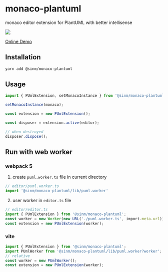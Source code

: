 # monaco-plantuml

monaco editor extension for PlantUML with better intellisense

![](./screenshot.gif)

[Online Demo](https://pansinm.github.io/monaco-plantuml/)

## Installation

```bash
yarn add @sinm/monaco-plantuml
```

## Usage

```ts
import { PUmlExtension, setMonacoInstance } from '@sinm/monaco-plantuml';

setMonacoInstance(monaco);

const extension = new PUmlExtension();

const disposer = extension.active(editor);

// when destroyed
disposer.dispose();
```
## Run with web worker

### webpack 5
1. create  `puml.worker.ts` file in current directory

```ts
// editor/puml.worker.ts
import '@sinm/monaco-plantuml/lib/puml.worker'
```

2. user worker in `editor.ts` file
```ts
// editor/editor.ts
import { PUmlExtension } from '@sinm/monaco-plantuml';
const worker = new Worker(new URL('./puml.worker.ts', import.meta.url));
const extension = new PUmlExtension(worker);
```

### vite
```ts
import { PUmlExtension } from '@sinm/monaco-plantuml';
import PUmlWorker from '@sinm/monaco-plantuml/lib/puml.worker?worker';
// relative
const worker = new PUmlWorker();
const extension = new PUmlExtension(worker);
```
